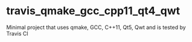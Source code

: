 # travis_qmake_gcc_cpp11_qt4_qwt
Minimal project that uses qmake, GCC, C++11, Qt5, Qwt and is tested by Travis CI
